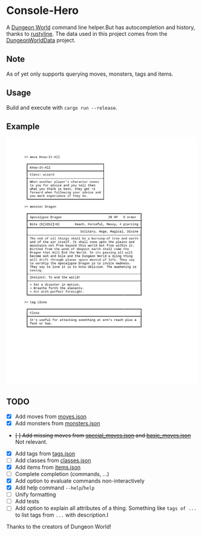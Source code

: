 # Console-Hero

A [Dungeon World](http://www.dungeon-world.com/) command line helper.But has autocompletion and history, thanks to [rustyline](https://github.com/kkawakam/rustyline).
The data used in this project comes from the [DungeonWorldData](https://github.com/Vindexus/DungeonWorldData) project.

## Note

As of yet only supports querying moves, monsters, tags and items.

## Usage

Build and execute with `cargo run --release`.

## Example

![Usage example](screenshot/screenshot.jpg)


## TODO

- [x] Add moves from [moves.json](data/moves.json)
- [x] Add monsters from [monsters.json](data/monsters.json)
- ~~[ ] Add missing moves from [special_moves.json](data/special_moves.json) and [basic_moves.json](data/basic_moves.json)~~ Not relevant.
- [x] Add tags from [tags.json](data/tags.json)
- [ ] Add classes from [classes.json](data/classes.json)
- [x] Add items from [items.json](data/items.json)
- [ ] Complete completion (commands, ...)
- [x] Add option to evaluate commands non-interactively
- [x] Add help command `--help`/`help`
- [ ] Unify formatting
- [ ] Add tests
- [ ] Add option to explain all attributes of a thing.
      Something like `tags of ...` to list tags from `...` with description.I

Thanks to the creators of Dungeon World!
